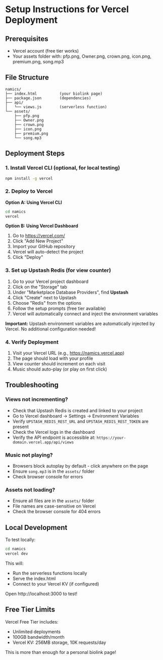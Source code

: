# Setup Instructions for Vercel Deployment

## Prerequisites
- Vercel account (free tier works)
- Your assets folder with: pfp.png, Owner.png, crown.png, icon.png, premium.png, song.mp3

## File Structure
```
namics/
├── index.html          (your biolink page)
├── package.json        (dependencies)
├── api/
│   └── views.js        (serverless function)
└── assets/
    ├── pfp.png
    ├── Owner.png
    ├── crown.png
    ├── icon.png
    ├── premium.png
    └── song.mp3
```

## Deployment Steps

### 1. Install Vercel CLI (optional, for local testing)
```bash
npm install -g vercel
```

### 2. Deploy to Vercel

**Option A: Using Vercel CLI**
```bash
cd namics
vercel
```

**Option B: Using Vercel Dashboard**
1. Go to https://vercel.com/
2. Click "Add New Project"
3. Import your GitHub repository
4. Vercel will auto-detect the project
5. Click "Deploy"

### 3. Set up Upstash Redis (for view counter)

1. Go to your Vercel project dashboard
2. Click on the "Storage" tab
3. Under "Marketplace Database Providers", find **Upstash**
4. Click "Create" next to Upstash
5. Choose "Redis" from the options
6. Follow the setup prompts (free tier available)
7. Vercel will automatically connect and inject the environment variables

**Important:** Upstash environment variables are automatically injected by Vercel. No additional configuration needed!

### 4. Verify Deployment

1. Visit your Vercel URL (e.g., https://namics.vercel.app)
2. The page should load with your profile
3. View counter should increment on each visit
4. Music should auto-play (or play on first click)

## Troubleshooting

### Views not incrementing?
- Check that Upstash Redis is created and linked to your project
- Go to Vercel dashboard → Settings → Environment Variables
- Verify `UPSTASH_REDIS_REST_URL` and `UPSTASH_REDIS_REST_TOKEN` are present
- Check the Vercel logs in the dashboard
- Verify the API endpoint is accessible at: `https://your-domain.vercel.app/api/views`

### Music not playing?
- Browsers block autoplay by default - click anywhere on the page
- Ensure `song.mp3` is in the `assets/` folder
- Check browser console for errors

### Assets not loading?
- Ensure all files are in the `assets/` folder
- File names are case-sensitive on Vercel
- Check the browser console for 404 errors

## Local Development

To test locally:
```bash
cd namics
vercel dev
```

This will:
- Run the serverless functions locally
- Serve the index.html
- Connect to your Vercel KV (if configured)

Open http://localhost:3000 to test!

## Free Tier Limits

Vercel Free Tier includes:
- Unlimited deployments
- 100GB bandwidth/month
- Vercel KV: 256MB storage, 10K requests/day

This is more than enough for a personal biolink page!
